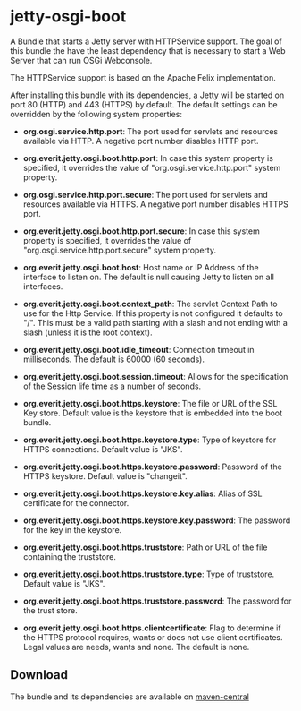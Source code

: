 # jetty-osgi-boot
A Bundle that starts a Jetty server with HTTPService support.
The goal of this bundle the have the least dependency that is necessary
to start a Web Server that can run OSGi Webconsole.

The HTTPService support is based on the Apache Felix implementation.

After installing this bundle with its dependencies, a Jetty will
be started on port 80 (HTTP) and 443 (HTTPS) by default. The default
settings can be overridden by the following system properties:

 * __org.osgi.service.http.port__: The port used for servlets and resources
   available via HTTP. A negative port number disables HTTP port.

 * __org.everit.jetty.osgi.boot.http.port__: In case this system property is
   specified, it overrides the value of "org.osgi.service.http.port" system
   property.

 * __org.osgi.service.http.port.secure__: The port used for servlets and
   resources available via HTTPS. A negative port number disables HTTPS port.

 * __org.everit.jetty.osgi.boot.http.port.secure__: In case this system
   property is specified, it overrides the value of
   "org.osgi.service.http.port.secure" system property.

 * __org.everit.jetty.osgi.boot.host__: Host name or IP Address of the
   interface to listen on. The default is null causing Jetty to listen
   on all interfaces.

 * __org.everit.jetty.osgi.boot.context_path__: The servlet Context Path to
   use for the Http Service. If this property is not configured it defaults
   to "/". This must be a valid path starting with a slash and not ending with
   a slash (unless it is the root context).

 * __org.everit.jetty.osgi.boot.idle_timeout__: Connection timeout in
   milliseconds. The default is 60000 (60 seconds).

 * __org.everit.jetty.osgi.boot.session.timeout__: Allows for the
   specification of the Session life time as a number of seconds.

 * __org.everit.jetty.osgi.boot.https.keystore__: The file or URL of the SSL
   Key store. Default value is the keystore that is embedded into the boot
   bundle.

 * __org.everit.jetty.osgi.boot.https.keystore.type__: Type of keystore for
   HTTPS connections. Default value is "JKS".

 * __org.everit.jetty.osgi.boot.https.keystore.password__: Password of the
   HTTPS keystore. Default value is "changeit".

 * __org.everit.jetty.osgi.boot.https.keystore.key.alias__: Alias of SSL
   certificate for the connector.

 * __org.everit.jetty.osgi.boot.https.keystore.key.password__: The password
   for the key in the keystore.

 * __org.everit.jetty.osgi.boot.https.truststore__: Path or URL of the file
   containing the truststore.

 * __org.everit.jetty.osgi.boot.https.truststore.type__: Type of truststore.
   Default value is "JKS".
 

 * __org.everit.jetty.osgi.boot.https.truststore.password__: The password for
   the trust store.

 * __org.everit.jetty.osgi.boot.https.clientcertificate__: Flag to determine
   if the HTTPS protocol requires, wants or does not use client certificates.
   Legal values are needs, wants and none. The default is none.

## Download

The bundle and its dependencies are available on [maven-central][1]

[1]: http://search.maven.org/#search%7Cga%7C1%7Ca%3A%22org.everit.jetty.osgi.boot%22

